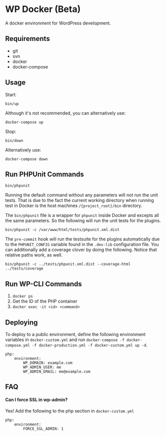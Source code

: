 # WP Docker (Beta)

A docker environment for WordPress development.

## Requirements

* git
* svn
* docker
* docker-compose

## Usage

Start:

```
bin/up
```

Although it's not recommended, you can alternatively use:

```
docker-compose up
```

Stop:

```
bin/down
```

Alternatively use:

```
docker-compose down
```

## Run PHPUnit Commands

```
bin/phpunit 
```

Running the default command without any parameters will not run the unit tests. That is due to the fact the current working directory when running test in Docker is the host machines `/{project_root}/bin` directory.
 
The `bin/phpunit` file is a wrapper for `phpunit` inside Docker and excepts all the same parameters. So the following will run the unit tests for the plugins.

```
bin/phpunit -c /var/www/html/tests/phpunit.xml.dist 
```

The `pre-commit` hook will run the testsuite for the plugins automatically due to the `PHPUNIT_CONFIG` variable found in the `.dev-lib` configuration file. You can additionally add a coverage clover by doing the following. Notice that relative paths work, as well. 

```
bin/phpunit -c ../tests/phpunit.xml.dist --coverage-html ../tests/coverage
```

## Run WP-CLI Commands

1. `docker ps`
1. Get the ID of the PHP container
1. `docker exec -it <id> <command>`

## Deploying

To deploy to a public environment, define the following environment
variables in `docker-custom.yml` and run `docker-compose -f docker-compose.yml -f docker-production.yml -f docker-custom.yml up -d`.

```
php:
	environment:
		WP_DOMAIN: example.com
		WP_ADMIN_USER: me
		WP_ADMIN_EMAIL: me@example.com
```

## FAQ

#### Can I force SSL in wp-admin?

Yes! Add the following to the php section in `docker-custom.yml`

```
php:
	environment:
		FORCE_SSL_ADMIN: 1
```
